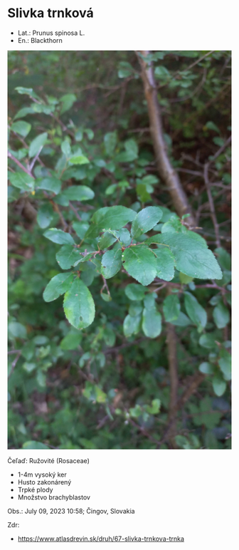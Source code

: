 # Slivka trnková
- Lat.: Prunus spinosa L.
- En.: Blackthorn

![Slivka trnková](./blackthorn.jpg "Slivka trnková")

Čeľaď: Ružovité (Rosaceae)

- 1-4m vysoký ker
- Husto zakonárený
- Trpké plody
- Množstvo brachyblastov

Obs.: July 09, 2023 10:58; Čingov, Slovakia

Zdr:
- https://www.atlasdrevin.sk/druh/67-slivka-trnkova-trnka
